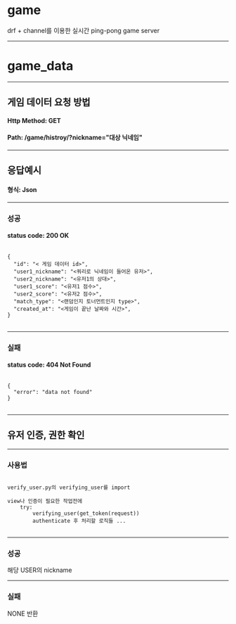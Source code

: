 # game
drf + channel를 이용한 실시간 ping-pong game server
***
# game_data
***
## 게임 데이터 요청 방법
#### Http Method: GET
#### Path: /game/histroy/?nickname="대상 닉네임"
***
## 응답예시
#### 형식: Json
***
### 성공
#### status code: 200 OK
<pre>
<code>
{
  "id": "< 게임 데이터 id>",
  "user1_nickname": "<쿼리로 닉네임이 들어온 유저>",
  "user2_nickname": "<유저1의 상대>",
  "user1_score": "<유저1 점수>",
  "user2_score": "<유저2 점수>",
  "match_type": "<랜덤인지 토너먼트인지 type>",
  "created_at": "<게임이 끝난 날짜와 시간>",
}
</code>
</pre>
***
### 실패
#### status code: 404 Not Found
<pre>
<code>
{
  "error": "data not found"
}
</code>
</pre>
***
## 유저 인증, 권한 확인
****
### 사용법
<pre>
<code>
verify_user.py의 verifying_user를 import

view나 인증이 필요한 작업전에 
    try:
        verifying_user(get_token(request))
        authenticate 후 처리할 로직들 ...
</code>
</pre>
***
### 성공
해당 USER의 nickname
***
### 실패
NONE 반환